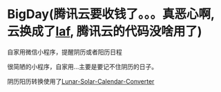 # BigDay(腾讯云要收钱了。。。真恶心啊, 云换成了[laf](https://github.com/labring/laf), 腾讯云的代码没啥用了)
自家用微信小程序，提醒阴历或者阳历日程

很简陋的小程序，自家用...主要是要记不住阴历的日子。

阴历阳历转换使用了[Lunar-Solar-Calendar-Converter](https://github.com/isee15/Lunar-Solar-Calendar-Converter)

